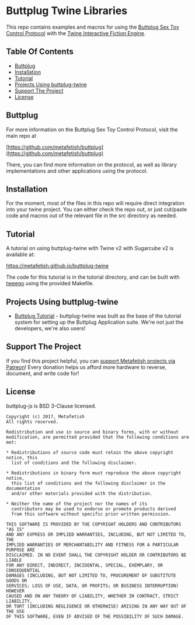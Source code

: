 # Buttplug Twine Libraries

This repo contains examples and macros for using the [Buttplug Sex Toy
Control Protocol](https://github.com/metafetish/buttplug) with the
[Twine Interactive Fiction Engine](http://twinery.org).

## Table Of Contents

- [Buttplug](#buttplug)
- [Installation](#installation)
- [Tutorial](#tutorial)
- [Projects Using buttplug-twine](#projects-using-buttplug-twine)
- [Support The Project](#support-the-project)
- [License](#license)

## Buttplug

For more information on the Buttplug Sex Toy Control Protocol, visit
the main repo at

[https://github.com/metafetish/buttplug](https://github.com/metafetish/buttplug)

There, you can find more information on the protocol, as well as
library implementations and other applications using the protocol.

## Installation

For the moment, most of the files in this repo will require direct
integration into your twine project. You can either check the repo
out, or just cut/paste code and macros out of the relevant file in the
src directory as needed.

## Tutorial

A tutorial on using buttplug-twine with Twine v2 with Sugarcube v2 is
available at:

https://metafetish.github.io/buttplug-twine

The code for this tutorial is in the tutorial directory, and can be
built with [tweego](https://bitbucket.org/tmedwards/tweego) using the
provided Makefile.

## Projects Using buttplug-twine

- [Buttplug
  Tutorial](https://github.com/metafetish/buttplug-tutorial) -
  buttplug-twine was built as the base of the tutorial system for
  setting up the Buttplug Application suite. We're not just the
  developers, we're also users!

## Support The Project

If you find this project helpful, you can [support Metafetish projects
via Patreon](http://patreon.com/qdot)! Every donation helps us afford
more hardware to reverse, document, and write code for!

## License

buttplug-js is BSD 3-Clause licensed.

    Copyright (c) 2017, Metafetish
    All rights reserved.
    
    Redistribution and use in source and binary forms, with or without
    modification, are permitted provided that the following conditions are met:
    
    * Redistributions of source code must retain the above copyright notice, this
      list of conditions and the following disclaimer.
    
    * Redistributions in binary form must reproduce the above copyright notice,
      this list of conditions and the following disclaimer in the documentation
      and/or other materials provided with the distribution.
    
    * Neither the name of the project nor the names of its
      contributors may be used to endorse or promote products derived
      from this software without specific prior written permission.
    
    THIS SOFTWARE IS PROVIDED BY THE COPYRIGHT HOLDERS AND CONTRIBUTORS "AS IS"
    AND ANY EXPRESS OR IMPLIED WARRANTIES, INCLUDING, BUT NOT LIMITED TO, THE
    IMPLIED WARRANTIES OF MERCHANTABILITY AND FITNESS FOR A PARTICULAR PURPOSE ARE
    DISCLAIMED. IN NO EVENT SHALL THE COPYRIGHT HOLDER OR CONTRIBUTORS BE LIABLE
    FOR ANY DIRECT, INDIRECT, INCIDENTAL, SPECIAL, EXEMPLARY, OR CONSEQUENTIAL
    DAMAGES (INCLUDING, BUT NOT LIMITED TO, PROCUREMENT OF SUBSTITUTE GOODS OR
    SERVICES; LOSS OF USE, DATA, OR PROFITS; OR BUSINESS INTERRUPTION) HOWEVER
    CAUSED AND ON ANY THEORY OF LIABILITY, WHETHER IN CONTRACT, STRICT LIABILITY,
    OR TORT (INCLUDING NEGLIGENCE OR OTHERWISE) ARISING IN ANY WAY OUT OF THE USE
    OF THIS SOFTWARE, EVEN IF ADVISED OF THE POSSIBILITY OF SUCH DAMAGE.
